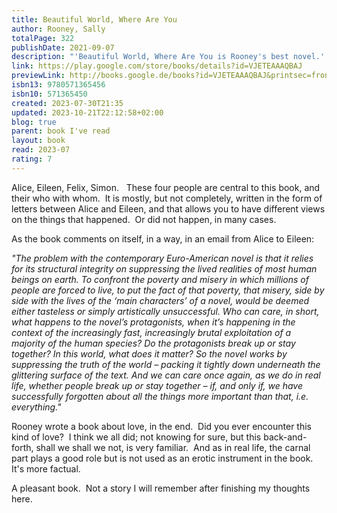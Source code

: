 ```yaml
---
title: Beautiful World, Where Are You
author: Rooney, Sally
totalPage: 322
publishDate: 2021-09-07
description: "'Beautiful World, Where Are You is Rooney's best novel.' THE TIMES*The Sunday Times and Global number one bestseller**Winner of Novel of the Year at the An Post Irish Book Awards*Alice, a novelist, meets Felix, who works in a warehouse, and asks him if he'd like to travel to Rome with her. In Dublin, her best friend Eileen is getting over a break-up and slips back into flirting with Simon, a man she has known since childhood.Alice, Felix, Eileen and Simon are still young - but life is catching up with them. They desire each other, they delude each other, they get together, they break apart. They worry about sex and friendship and the world they live in. Are they standing in the last lighted room before the darkness, bearing witness to something? Will they find a way to believe in a beautiful world?'A tour de force. The dialogue never falters, and the prose burns up the page.'GUARDIAN'Rooney's strongest writing thus far . . . There is a touching honesty and truthfulness in these pages, along with a quiet brilliance.'FINANCIAL TIMES'The book moved me to tears more than once . . . Rooney's best novel.'THE TIMES'Rooney's best novel yet. Funny and smart, full of sex and love and people doing their best to connect.'Brandon Taylor, NEW YORK TIMES'Written with immense skill and illuminated by an endlessly incisive intelligence.'IRISH TIMES'Beautiful World, Where Are You is not just worth reading. It's worth thinking about.'IRISH INDEPENDENT'Brilliantly done: gripping, steamy, unbearably sad.'TELEGRAPH"
link: https://play.google.com/store/books/details?id=VJETEAAAQBAJ
previewLink: http://books.google.de/books?id=VJETEAAAQBAJ&printsec=frontcover&dq=Sally+Rooney,+Beautiful+World,+Where+Are+You&hl=&as_pt=BOOKS&cd=3&source=gbs_api
isbn13: 9780571365456
isbn10: 571365450
created: 2023-07-30T21:35
updated: 2023-10-21T22:12:58+02:00
blog: true
parent: book I've read
layout: book
read: 2023-07
rating: 7
---
```


Alice, Eileen, Felix, Simon.   These four people are central to this book, and their who with whom.  It is mostly, but not completely, written in the form of letters between Alice and Eileen, and that allows you to have different views on the things that happened.  Or did not happen, in many cases.

As the book comments on itself, in a way, in an email from Alice to Eileen:

_"The problem with the contemporary Euro-American novel is that it relies for its structural integrity on suppressing the lived realities of most human beings on earth. To confront the poverty and misery in which millions of people are forced to live, to put the fact of that poverty, that misery, side by side with the lives of the ‘main characters’ of a novel, would be deemed either tasteless or simply artistically unsuccessful. Who can care, in short, what happens to the novel’s protagonists, when it’s happening in the context of the increasingly fast, increasingly brutal exploitation of a majority of the human species? Do the protagonists break up or stay together? In this world, what does it matter? So the novel works by suppressing the truth of the world – packing it tightly down underneath the glittering surface of the text. And we can care once again, as we do in real life, whether people break up or stay together – if, and only if, we have successfully forgotten about all the things more important than that, i.e. everything."_

Rooney wrote a book about love, in the end.  Did you ever encounter this kind of love?  I think we all did; not knowing for sure, but this back-and-forth, shall we shall we not, is very familiar.  And as in real life, the carnal part plays a good role but is not used as an erotic instrument in the book.  It's more factual.

A pleasant book.  Not a story I will remember after finishing my thoughts here.